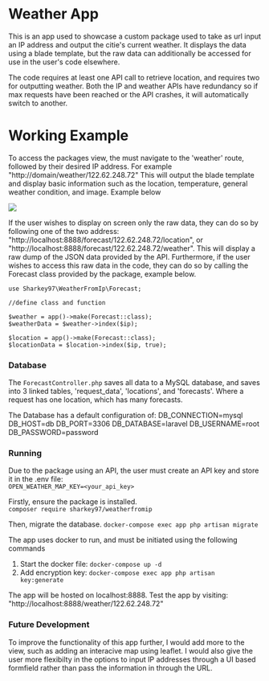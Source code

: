# Weather App
This is an app used to showcase a custom package used to take as url input an IP address and output the citie's current weather. It displays the data using a blade template, but the raw data can additionally be accessed for use in the user's code elsewhere.

The code requires at least one API call to retrieve location, and requires two for outputting weather. Both the IP and weather APIs have redundancy so if max requests have been reached or the API crashes, it will automatically switch to another.

<H1> Working Example </H1>

To access the packages view, the must navigate to the 'weather' route, followed by their desired IP address. For example "http://domain/weather/122.62.248.72"
This will output the blade template and display basic information such as the location, temperature, general weather condition, and image. Example below

<img src="![image](https://github.com/sharkey97/weather-app/assets/45834305/f0588444-07b8-49d6-860c-f00e5ada8d9a)">

If the user wishes to display on screen only the raw data, they can do so by following one of the two address: "http://localhost:8888/forecast/122.62.248.72/location", or "http://localhost:8888/forecast/122.62.248.72/weather". This will display a raw dump of the JSON data provided by the API.
Furthermore, if the user wishes to access this raw data in the code, they can do so by calling the Forecast class provided by the package, example below.

```     
use Sharkey97\WeatherFromIp\Forecast;

//define class and function

$weather = app()->make(Forecast::class);
$weatherData = $weather->index($ip);

$location = app()->make(Forecast::class);
$locationData = $location->index($ip, true);
```

<H3> Database </h3>

The ```ForecastController.php``` saves all data to a MySQL database, and saves into 3 linked tables, 'request_data', 'locations', and 'forecasts'. Where a request has one location, which has many forecasts. 

The Database has a default configuration of:
DB_CONNECTION=mysql
DB_HOST=db
DB_PORT=3306
DB_DATABASE=laravel
DB_USERNAME=root
DB_PASSWORD=password

<H3> Running </H3>

Due to the package using an API, the user must create an API key and store it in the .env file:  
```OPEN_WEATHER_MAP_KEY=<your_api_key>```

Firstly, ensure the package is installed.  
```composer require sharkey97/weatherfromip``` 

Then, migrate the database.
```docker-compose exec app php artisan migrate      ``` 

The app uses docker to run, and must be initiated using the following commands

1. Start the docker file: 
    ```docker-compose up -d``` 
2. Add encryption key: 
    ```docker-compose exec app php artisan key:generate``` 
    
The app will be hosted on localhost:8888. Test the app by visiting: "http://localhost:8888/weather/122.62.248.72"

<H3> Future Development</H3>

To improve the functionality of this app further, I would add more to the view, such as adding an interacive map using leaflet. I would also give the user more flexibilty in the options to input IP addresses through a UI based formfield rather than pass the information in through the URL.
 
